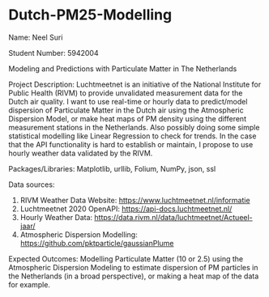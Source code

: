 # Dutch-PM25-Modelling

Name: Neel Suri

Student Number: 5942004

Modeling and Predictions with Particulate Matter in The Netherlands

Project Description:
Luchtmeetnet is an initiative of the National Institute for Public Health (RIVM) to provide unvalidated measurement data for the Dutch air quality. I want to use real-time or hourly data to predict/model dispersion
of Particulate Matter in the Dutch air using the Atmospheric Dispersion Model, or make heat maps of PM density using the different measurement stations in the Netherlands. Also possibly doing some simple 
statistical modelling like Linear Regression to check for trends. In the case that the API functionality is hard to establish or maintain, I propose to use hourly weather data validated by the RIVM.

Packages/Libraries: Matplotlib, urllib, Folium, NumPy, json, ssl 

Data sources:
1. RIVM Weather Data Website: https://www.luchtmeetnet.nl/informatie
2. Luchtmeetnet 2020 OpenAPI: https://api-docs.luchtmeetnet.nl/
3. Hourly Weather Data: https://data.rivm.nl/data/luchtmeetnet/Actueel-jaar/
4. Atmospheric Dispersion Modelling: https://github.com/pktparticle/gaussianPlume

Expected Outcomes: Modelling Particulate Matter (10 or 2.5) using the Atmospheric Dispersion Modeling to estimate dispersion of PM particles in the Netherlands (in a broad perspective), or making a heat map
of the data for example.
